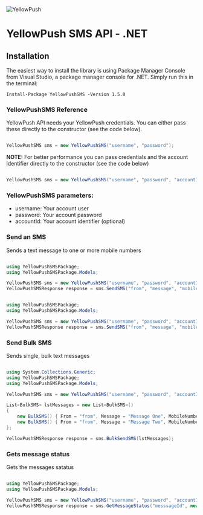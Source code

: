 ![YellowPush](https://www.identidadsms.net/yellowpush/wp-content/uploads/2018/02/logo-Yellow-Push.png)

# YellowPush SMS API - .NET

## Installation

The easiest way to install the library is using Package Manager Console from Visual Studio, a package manager console for .NET. Simply run this in the terminal:

    Install-Package YellowPushSMS -Version 1.5.0

### YellowPushSMS Reference

YellowPush API needs your YellowPush credentials. You can either pass these directly to the constructor (see the code below).

```csharp

YellowPushSMS sms = new YellowPushSMS("username", "password");

```

**NOTE:** For better performance you can pass credentials and the account Identifier directly to the constructor (see the code below)

```csharp

YellowPushSMS sms = new YellowPushSMS("username", "password", "accountId");

```
### YellowPushSMS parameters:	

- username: Your account user
- password: Your account password 
- accountId: Your account identifier (optional)

### Send an SMS

Sends a text message to one or more mobile numbers

```csharp

using YellowPushSMSPackage;
using YellowPushSMSPackage.Models;

YellowPushSMS sms = new YellowPushSMS("username", "password", "accountId");
YellowPushSMSResponse response = sms.SendSMS("from", "message", "mobileNumberOne, mobileNumberTwo");

```

```csharp

using YellowPushSMSPackage;
using YellowPushSMSPackage.Models;

YellowPushSMS sms = new YellowPushSMS("username", "password", "accountId");
YellowPushSMSResponse response = sms.SendSMS("from", "message", "mobileNumberOne", "mobileNumberTwo");

```

### Send Bulk SMS

Sends single, bulk text messages

```csharp

using System.Collections.Generic;
using YellowPushSMSPackage;
using YellowPushSMSPackage.Models;

YellowPushSMS sms = new YellowPushSMS("username", "password", "accountId");

List<BulkSMS> lstMessages = new List<BulkSMS>()
{
    new BulkSMS() { From = "from", Message = "Message One", MobileNumber = "mobileNumberOne"},
    new BulkSMS() { From = "from", Message = "Message Two", MobileNumber = "mobileNumberTwo"}
};

YellowPushSMSResponse response = sms.BulkSendSMS(lstMessages);

```

### Gets message status

Gets the messages satatus

```csharp

using YellowPushSMSPackage;
using YellowPushSMSPackage.Models;

YellowPushSMS sms = new YellowPushSMS("username", "password", "accountId");
YellowPushSMSResponse response = sms.GetMessageStatus("messsageId", new System.DateTime(2018, 3, 1));

```